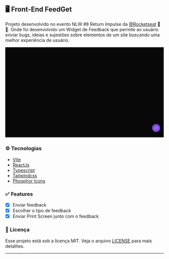 ## 🖥 Front-End FeedGet 

Projeto desenvolvido no evento NLW #8 Return Impulse da [@Rocketseat](https://www.rocketseat.com.br/) 💜🚀.
Onde foi desenvolvido um Widget de Feedback que permite ao usuário enviar bugs, ideias e sujestões sobre elementos de um site buscando uma melhor experiência de usuário.

![cover](.github/feedback-widget.gif)

### ⚙️ Tecnologias

* [Vite](https://vitejs.dev/)
* [ReactJs](https://react.dev/)
* [Typescript](https://www.typescriptlang.org/)
* [Tailwindcss](https://tailwindcss.com/)
* [Phosphor Icons](https://phosphoricons.com/)

### ✅ Features

-   [X]  Enviar feedback
-   [X]  Escolher o tipo de feedback
-   [X]  Enviar Print Screen junto com o feedback 

### 📝 Licença

Esse projeto está sob a licença MIT. Veja o arquivo [LICENSE](LICENSE) para mais detalhes.

---